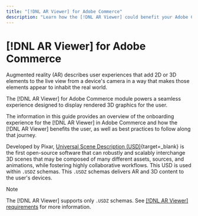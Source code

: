 ```yaml
---
title: "[!DNL AR Viewer] for Adobe Commerce"
description: "Learn how the [!DNL AR Viewer] could benefit your Adobe Commerce instance and how to successfully onboard and setup the module."
---
```


# [!DNL AR Viewer] for Adobe Commerce

Augmented reality (AR) describes user experiences that add 2D or 3D elements to the live view from a device's camera in a way that makes those elements appear to inhabit the real world.

The [!DNL AR Viewer] for Adobe Commerce module powers a seamless experience designed to display rendered 3D graphics for the user.

The information in this guide provides an overview of the onboarding experience for the [!DNL AR Viewer] in Adobe Commerce and how the [!DNL AR Viewer] benefits the user, as well as best practices to follow along that journey.

Developed by Pixar, [Universal Scene Description (USD)](https://www.pixar.com/usd){target=_blank} is the first open-source software that can robustly and scalably interchange 3D scenes that may be composed of many different assets, sources, and animations, while fostering highly collaborative workflows. This USD is used within `.USDZ` schemas. This `.USDZ` schemas delivers AR and 3D content to the user's devices.

>[!NOTE]
>
> The [!DNL AR Viewer] supports only `.USDZ` schemas. See [[!DNL AR Viewer] requirements](../catalog/ar-viewer-requirements.md) for more information.
